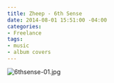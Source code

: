 ```yaml
---
title: Zheep - 6th Sense
date: 2014-08-01 15:51:00 -04:00
categories:
- Freelance
tags:
- music
- album covers
---
```


![6thsense-01.jpg](/uploads/6thsense-01.jpg)